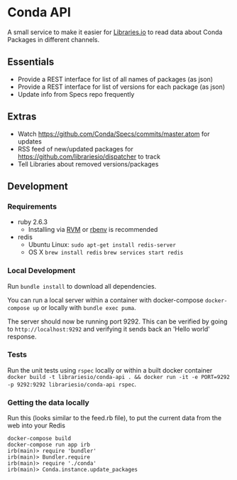 # Conda API

A small service to make it easier for [Libraries.io](https://libraries.io) to read data about Conda Packages in different channels.

## Essentials

- Provide a REST interface for list of all names of packages (as json)
- Provide a REST interface for list of versions for each package (as json)
- Update info from Specs repo frequently

## Extras

- Watch https://github.com/Conda/Specs/commits/master.atom for updates
- RSS feed of new/updated packages for https://github.com/librariesio/dispatcher to track
- Tell Libraries about removed versions/packages

## Development

### Requirements
* ruby 2.6.3
  * Installing via [RVM](http://rvm.io/) or [rbenv](https://github.com/rbenv/rbenv) is recommended
* redis
  * Ubuntu Linux: `sudo apt-get install redis-server`
  * OS X `brew install redis` `brew services start redis`

### Local Development

Run `bundle install` to download all dependencies.

You can run a local server within a container with docker-compose `docker-compose up` or locally with `bundle exec puma`.

The server should now be running port 9292. This can be verified by going to `http://localhost:9292` and verifying it sends back an 'Hello world' response.

### Tests

Run the unit tests using `rspec` locally or within a built docker container `docker build -t librariesio/conda-api . && docker run -it -e PORT=9292 -p 9292:9292 librariesio/conda-api rspec`.


### Getting the data locally

Run this (looks similar to the feed.rb file), to put the current data from the web into your Redis

```
docker-compose build
docker-compose run app irb
irb(main)> require 'bundler'
irb(main)> Bundler.require
irb(main)> require './conda'
irb(main)> Conda.instance.update_packages
```